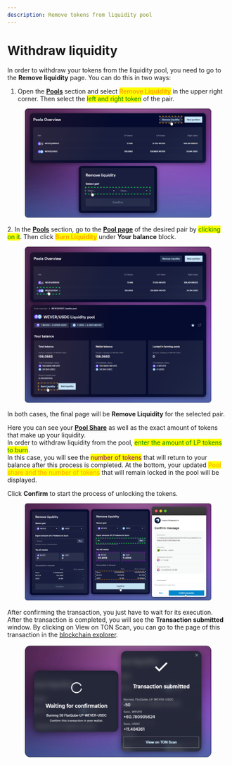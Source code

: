 ```yaml
---
description: Remove tokens from liquidity pool
---
```


# Withdraw liquidity

In order to withdraw your tokens from the liquidity pool, you need to go to the **Remove liquidity** page. You can do this in two ways:

1. Open the [**Pools**](../) section and select <mark style="color:orange;">**Remove Liquidity**</mark> in the upper right corner. Then select the <mark style="color:green;">left and right token</mark> of the pair.

<figure><img src="../../../.gitbook/assets/image (10).png" alt=""><figcaption></figcaption></figure>

2\. In the [**Pools**](../) section, go to the [**Pool page**](../interface/pool-page/) of the desired pair by <mark style="color:green;">clicking on it</mark>. Then click <mark style="color:orange;">**Burn Liquidity**</mark> under **Your balance** block.

<figure><img src="../../../.gitbook/assets/image (8).png" alt=""><figcaption></figcaption></figure>

In both cases, the final page will be **Remove Liquidity** for the selected pair.

Here you can see your [**Pool Share**](../pool-economics.md) as well as the exact amount of tokens that make up your liquidity.\
In order to withdraw liquidity from the pool, <mark style="color:green;">enter the amount of LP tokens to burn</mark>.\
In this case, you will see the <mark style="color:purple;">number of tokens</mark> that will return to your balance after this process is completed. At the bottom, your updated <mark style="color:orange;">Pool share and the number of tokens</mark> that will remain locked in the pool will be displayed.

Click **Confirm** to start the process of unlocking the tokens.

<figure><img src="../../../.gitbook/assets/image (6).png" alt=""><figcaption></figcaption></figure>

After confirming the transaction, you just have to wait for its execution.\
After the transaction is completed, you will see the **Transaction submitted** window. By clicking on View on TON Scan, you can go to the page of this transaction in the [blockchain explorer](../../getting-started/glossary.md#explorer).

<figure><img src="../../../.gitbook/assets/image.png" alt=""><figcaption></figcaption></figure>
